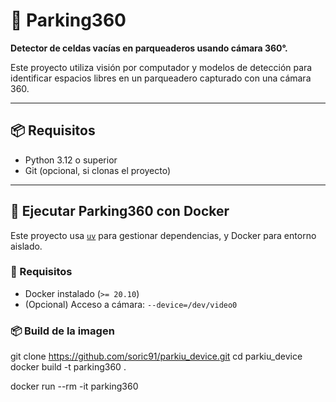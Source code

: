 # 🚗 Parking360

**Detector de celdas vacías en parqueaderos usando cámara 360°.**

Este proyecto utiliza visión por computador y modelos de detección para identificar espacios libres en un parqueadero capturado con una cámara 360.

---

## 📦 Requisitos

- Python 3.12 o superior
- Git (opcional, si clonas el proyecto)

---

## 🚀 Ejecutar Parking360 con Docker

Este proyecto usa [`uv`](https://docs.astral.sh/uv) para gestionar dependencias, y Docker para entorno aislado.

### 🐳 Requisitos
- Docker instalado (`>= 20.10`)
- (Opcional) Acceso a cámara: `--device=/dev/video0`

### 📦 Build de la imagen


git clone https://github.com/soric91/parkiu_device.git
cd parkiu_device
docker build -t parking360 .

docker run --rm -it parking360
